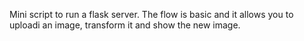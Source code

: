 Mini script to run a flask server.
The flow is basic and it allows you to uploadi an image, transform it and show the new image.
